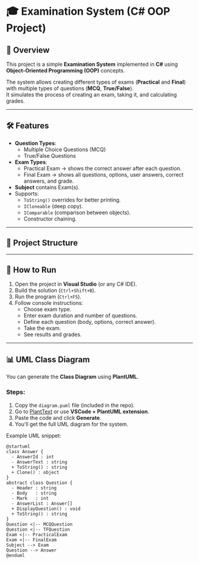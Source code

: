 # 🎓 Examination System (C# OOP Project)

## 📌 Overview
This project is a simple **Examination System** implemented in **C#** using **Object-Oriented Programming (OOP)** concepts.

The system allows creating different types of exams (**Practical** and **Final**) with multiple types of questions (**MCQ**, **True/False**).  
It simulates the process of creating an exam, taking it, and calculating grades.

---

## 🛠 Features
- **Question Types**:
  - Multiple Choice Questions (MCQ)
  - True/False Questions
- **Exam Types**:
  - Practical Exam → shows the correct answer after each question.
  - Final Exam → shows all questions, options, user answers, correct answers, and grade.
- **Subject** contains Exam(s).
- Supports:
  - `ToString()` overrides for better printing.
  - `ICloneable` (deep copy).
  - `IComparable` (comparison between objects).
  - Constructor chaining.

---

## 📂 Project Structure


---

## 🚀 How to Run
1. Open the project in **Visual Studio** (or any C# IDE).
2. Build the solution (`Ctrl+Shift+B`).
3. Run the program (`Ctrl+F5`).
4. Follow console instructions:
   - Choose exam type.
   - Enter exam duration and number of questions.
   - Define each question (body, options, correct answer).
   - Take the exam.
   - See results and grades.

---

## 📊 UML Class Diagram

You can generate the **Class Diagram** using **PlantUML**.

### Steps:
1. Copy the `diagram.puml` file (included in the repo).
2. Go to [PlantText](https://www.planttext.com/) or use **VSCode + PlantUML extension**.
3. Paste the code and click **Generate**.
4. You’ll get the full UML diagram for the system.

Example UML snippet:
```plantuml
@startuml
class Answer {
  - AnswerId : int
  - AnswerText : string
  + ToString() : string
  + Clone() : object
}
abstract class Question {
  - Header : string
  - Body   : string
  - Mark   : int
  - AnswerList : Answer[]
  + DisplayQuestion() : void
  + ToString() : string
}
Question <|-- MCQQuestion
Question <|-- TFQuestion
Exam <|-- PracticalExam
Exam <|-- FinalExam
Subject --> Exam
Question --> Answer
@enduml


